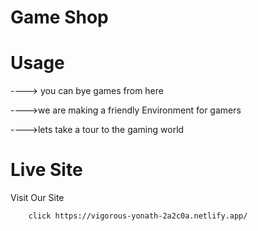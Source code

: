 # Game Shop 


# Usage

 ----> you can bye games from here 

  ---->we are making a friendly Environment for gamers 

---->lets take a tour to the gaming world
# Live Site
Visit Our Site 

        click https://vigorous-yonath-2a2c0a.netlify.app/ 

  
